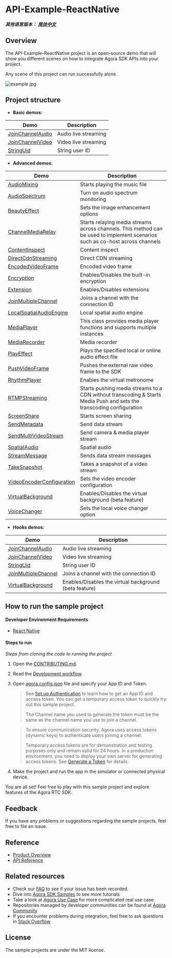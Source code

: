 # API-Example-ReactNative

*__其他语言版本：__  [__简体中文__](README.zh.md)*

## Overview

The API-Example-ReactNative project is an open-source demo that will show you different scenes on how to integrate Agora SDK APIs into your project.

Any scene of this project can run successfully alone.

![example.jpg](example.jpg)

## Project structure

* **Basic demos:**

| Demo                                                         | Description                                        |
| ------------------------------------------------------------ | -------------------------------------------------- |
| [JoinChannelAudio](./src/examples/basic/JoinChannelAudio) | Audio live streaming |
| [JoinChannelVideo](./src/examples/basic/JoinChannelVideo) | Video live streaming |
| [StringUid](./src/examples/basic/StringUid) | String user ID |

* **Advanced demos:**

| Demo                                                         | Description                                                  |
| ------------------------------------------------------------ | ------------------------------------------------------------ |
| [AudioMixing](./src/examples/advanced/AudioMixing) | Starts playing the music file |
| [AudioSpectrum](./src/examples/advanced/AudioSpectrum) | Turn on audio spectrum monitoring |
| [BeautyEffect](./src/examples/advanced/BeautyEffect) | Sets the image enhancement options |
| [ChannelMediaRelay](./src/examples/advanced/ChannelMediaRelay) | Starts relaying media streams across channels. This method can be used to implement scenarios such as co-host across channels |
| [ContentInspect](./src/examples/advanced/ContentInspect) | Content inspect |
| [DirectCdnStreaming](./src/examples/advanced/DirectCdnStreaming) | Direct CDN streaming |
| [EncodedVideoFrame](./src/examples/advanced/EncodedVideoFrame) | Encoded video frame |
| [Encryption](./src/examples/advanced/Encryption) | Enables/Disables the built-in encryption |
| [Extension](./src/examples/advanced/Extension) | Enables/Disables extensions |
| [JoinMultipleChannel](./src/examples/advanced/JoinMultipleChannel) | Joins a channel with the connection ID |
| [LocalSpatialAudioEngine](./src/examples/advanced/LocalSpatialAudioEngine) | Local spatial audio engine |
| [MediaPlayer](./src/examples/advanced/MediaPlayer) | This class provides media player functions and supports multiple instances |
| [MediaRecorder](./src/examples/advanced/MediaRecorder) | Media recorder |
| [PlayEffect](./src/examples/advanced/PlayEffect) | Plays the specified local or online audio effect file |
| [PushVideoFrame](./src/examples/advanced/PushVideoFrame) | Pushes the external raw video frame to the SDK |
| [RhythmPlayer](./src/examples/advanced/RhythmPlayer) | Enables the virtual metronome |
| [RTMPStreaming](./src/examples/advanced/RTMPStreaming) | Starts pushing media streams to a CDN without transcoding & Starts Media Push and sets the transcoding configuration |
| [ScreenShare](./src/examples/advanced/ScreenShare) | Starts screen sharing |
| [SendMetadata](./src/examples/advanced/SendMetadata) | Send data stream |
| [SendMultiVideoStream](./src/examples/advanced/SendMultiVideoStream) | Send camera & media player stream |
| [SpatialAudio](./src/examples/advanced/SpatialAudio) | Spatial audio |
| [StreamMessage](./src/examples/advanced/StreamMessage) | Sends data stream messages |
| [TakeSnapshot](./src/examples/advanced/TakeSnapshot) | Takes a snapshot of a video stream |
| [VideoEncoderConfiguration](./src/examples/advanced/VideoEncoderConfiguration) | Sets the video encoder configuration |
| [VirtualBackground](./src/examples/advanced/VirtualBackground) | Enables/Disables the virtual background (beta feature) |
| [VoiceChanger](./src/examples/advanced/VoiceChanger) | Sets the local voice changer option |

* **Hooks demos:**

| Demo                                                         | Description                                        |
| ------------------------------------------------------------ | -------------------------------------------------- |
| [JoinChannelAudio](src/examples/hook/JoinChannelAudio) | Audio live streaming |
| [JoinChannelVideo](src/examples/hook/JoinChannelVideo) | Video live streaming |
| [StringUid](src/examples/hook/StringUid) | String user ID |
| [JoinMultipleChannel](src/examples/hook/JoinMultipleChannel) | Joins a channel with the connection ID |
| [VirtualBackground](src/examples/hook/VirtualBackground) | Enables/Disables the virtual background (beta feature) |

## How to run the sample project

#### Developer Environment Requirements

- [React Native](https://reactnative.dev/docs/environment-setup)

#### Steps to run

*Steps from cloning the code to running the project*

1. Open the [CONTRIBUTING.md](../CONTRIBUTING.md).
2. Read the [Development workflow](../CONTRIBUTING.md#development-workflow).
3. Open [agora.config.json](./src/config/agora.config.ts) file and specify your App ID and Token.

   > See [Set up Authentication](https://docs.agora.io/en/Agora%20Platform/token) to learn how to get an App ID and access token. You can get a temporary access token to quickly try out this sample project.
   >
   > The Channel name you used to generate the token must be the same as the channel name you use to join a channel.

   > To ensure communication security, Agora uses access tokens (dynamic keys) to authenticate users joining a channel.
   >
   > Temporary access tokens are for demonstration and testing purposes only and remain valid for 24 hours. In a production environment, you need to deploy your own server for generating access tokens. See [Generate a Token](https://docs.agora.io/en/Interactive%20Broadcast/token_server) for details.

4. Make the project and run the app in the simulator or connected physical device.

You are all set! Feel free to play with this sample project and explore features of the Agora RTC SDK.


## Feedback

If you have any problems or suggestions regarding the sample projects, feel free to file an issue.

## Reference

- [Product Overview](https://docs.agora.io/en/Interactive%20Broadcast/product_live?platform=React%20Native)
- [API Reference](https://docs.agora.io/en/Interactive%20Broadcast/API%20Reference/react_native/index.html)

## Related resources

- Check our [FAQ](https://docs.agora.io/en/faq) to see if your issue has been recorded.
- Dive into [Agora SDK Samples](https://github.com/AgoraIO) to see more tutorials
- Take a look at [Agora Use Case](https://github.com/AgoraIO-usecase) for more complicated real use case
- Repositories managed by developer communities can be found at [Agora Community](https://github.com/AgoraIO-Community)
- If you encounter problems during integration, feel free to ask questions in [Stack Overflow](https://stackoverflow.com/questions/tagged/agora.io)

## License

The sample projects are under the MIT license.
